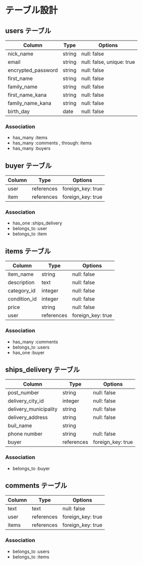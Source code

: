 # テーブル設計

## users テーブル

| Column             | Type   | Options                   |
| ------------------ | ------ | ------------------------- |
| nick_name          | string | null: false               |
| email              | string | null: false, unique: true |
| encrypted_password | string | null: false               |
| first_name         | string | null: false               |
| family_name        | string | null: false               |
| first_name_kana    | string | null: false               |
| family_name_kana   | string | null: false               |
| birth_day          | date   | null: false               |

### Association

- has_many :items
- has_many :comments , through: items
- has_many :buyers

## buyer テーブル

| Column            | Type       | Options           |
| ----------------- | ---------- | ----------------- |
| user              | references | foreign_key: true |
| item              | references | foreign_key: true |

### Association

- has_one :ships_delivery
- belongs_to  :user
- belongs_to  :item

## items テーブル

| Column            | Type       | Options           |
| ----------------- | -----------| ----------------- |
| item_name         | string     | null: false       |
| description       | text       | null: false       |
| category_id       | integer    | null: false       |
| condition_id      | integer    | null: false       |
| price             | string     | null: false       |
| user              | references | foreign_key: true |

### Association

- has_many :comments
- belongs_to :users
- has_one :buyer

## ships_delivery テーブル

| Column                 | Type       | Options           |
| ---------------------- | -----------| ----------------- |
| post_number            | string     | null: false       |
| delivery_city_id       | integer    | null: false       |
| delivery_municipality  | string     | null: false       |
| delivery_address       | string     | null: false       |
| buil_name              | string     |                   |
| phone number           | string     | null: false       |
| buyer                  | references | foreign_key: true |

### Association

- belongs_to :buyer

## comments テーブル

| Column    | Type       | Options           |
| --------- | ---------- | ----------------- |
| text      | text       | null: false       |
| user      | references | foreign_key: true |
| items     | references | foreign_key: true |

### Association

- belongs_to :users
- belongs_to :items